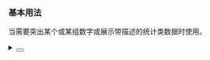 ### 基本用法

当需要突出某个或某组数字或展示带描述的统计类数据时使用。

<div class="cell-demo vp-raw">
  <yc-space size="large">
    <yc-statistic
      title="Downloads"
      :value="125670"
      show-group-separator />
    <yc-statistic
      extra="Comments"
      :value="40509"
      :precision="2" />
  </yc-space>
</div>

<details>
<summary>
 <button class="code-btn"  >
    <icon-code />
 </button>
</summary>

```vue
<template>
  <yc-space size="large">
    <yc-statistic
      title="Downloads"
      :value="125670"
      show-group-separator />
    <yc-statistic
      extra="Comments"
      :value="40509"
      :precision="2" />
  </yc-space>
</template>
```

</details>
